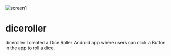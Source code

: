 ![screen1](https://user-images.githubusercontent.com/49104832/129608423-07fdbbcc-8a09-44e5-ab40-95298765a91c.png)
# diceroller
diceroller
I created a Dice Roller Android app where users can click a Button in the app to roll a dice. 
